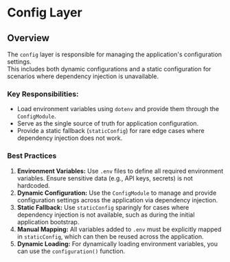 # Config Layer

## Overview
The `config` layer is responsible for managing the application's configuration settings.  
This includes both dynamic configurations and a static configuration for scenarios where dependency injection is unavailable.

### Key Responsibilities:
- Load environment variables using `dotenv` and provide them through the `ConfigModule`.
- Serve as the single source of truth for application configuration.
- Provide a static fallback (`staticConfig`) for rare edge cases where dependency injection does not work.

### Best Practices
1. **Environment Variables:** Use `.env` files to define all required environment variables. Ensure sensitive data (e.g., API keys, secrets) is not hardcoded.
2. **Dynamic Configuration:** Use the `ConfigModule` to manage and provide configuration settings across the application via dependency injection.
3. **Static Fallback:** Use `staticConfig` sparingly for cases where dependency injection is not available, such as during the initial application bootstrap.
4. **Manual Mapping:** All variables added to `.env` must be explicitly mapped in `staticConfig`, which can then be reused across the application.
5. **Dynamic Loading:** For dynamically loading environment variables, you can use the `configuration()` function.